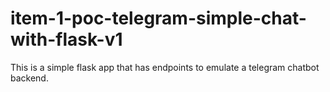 # item-1-poc-telegram-simple-chat-with-flask-v1

This is a simple flask app that has endpoints to emulate a telegram chatbot backend.
